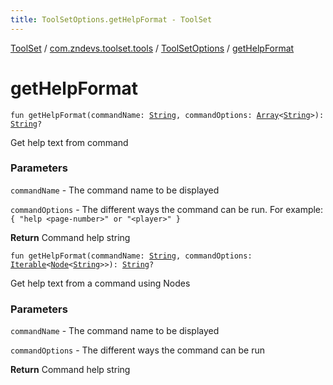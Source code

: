 ```yaml
---
title: ToolSetOptions.getHelpFormat - ToolSet
---
```


[ToolSet](../../index.html) / [com.zndevs.toolset.tools](../index.html) / [ToolSetOptions](index.html) / [getHelpFormat](./get-help-format.html)

# getHelpFormat

`fun getHelpFormat(commandName: `[`String`](https://kotlinlang.org/api/latest/jvm/stdlib/kotlin/-string/index.html)`, commandOptions: `[`Array`](https://kotlinlang.org/api/latest/jvm/stdlib/kotlin/-array/index.html)`<`[`String`](https://kotlinlang.org/api/latest/jvm/stdlib/kotlin/-string/index.html)`>): `[`String`](https://kotlinlang.org/api/latest/jvm/stdlib/kotlin/-string/index.html)`?`

Get help text from command

### Parameters

`commandName` - The command name to be displayed

`commandOptions` - The different ways the command can be run. For example: `{ "help <page-number>" or "<player>" }`

**Return**
Command help string

`fun getHelpFormat(commandName: `[`String`](https://kotlinlang.org/api/latest/jvm/stdlib/kotlin/-string/index.html)`, commandOptions: `[`Iterable`](https://kotlinlang.org/api/latest/jvm/stdlib/kotlin.collections/-iterable/index.html)`<`[`Node`](../-node/index.html)`<`[`String`](https://kotlinlang.org/api/latest/jvm/stdlib/kotlin/-string/index.html)`>>): `[`String`](https://kotlinlang.org/api/latest/jvm/stdlib/kotlin/-string/index.html)`?`

Get help text from a command using Nodes

### Parameters

`commandName` - The command name to be displayed

`commandOptions` - The different ways the command can be run

**Return**
Command help string

